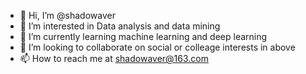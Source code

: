- 👋 Hi, I’m @shadowaver
- 👀 I’m interested in Data analysis and data mining
- 🌱 I’m currently learning machine learning and deep learning
- 💞️ I’m looking to collaborate on social or colleage interests in above
- 📫 How to reach me at shadowaver@163.com

<!---
shadowaver/shadowaver is a ✨ special ✨ repository because its `README.md` (this file) appears on your GitHub profile.
You can click the Preview link to take a look at your changes.
--->
